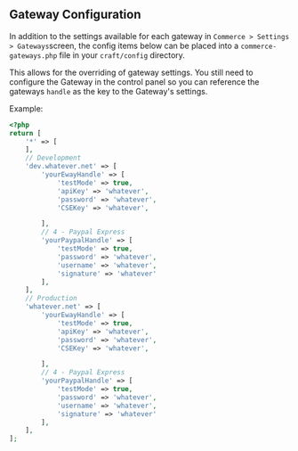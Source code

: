 
## Gateway Configuration

In addition to the settings available for each gateway in `Commerce > Settings > Gateways`screen, the config items below can be placed into a `commerce-gateways.php` file in your `craft/config` directory.


This allows for the overriding of gateway settings. You still need to configure the Gateway in the control panel so you can reference the gateways `handle` as the key to the Gateway's settings. 

Example:

```php
<?php
return [
    '*' => [
    ],
    // Development
    'dev.whatever.net' => [
        'yourEwayHandle' => [
            'testMode' => true,
            'apiKey' => 'whatever',
            'password' => 'whatever',
            'CSEKey' => 'whatever',

        ],
        // 4 - Paypal Express
        'yourPaypalHandle' => [
            'testMode' => true,
            'password' => 'whatever',
            'username' => 'whatever',
            'signature' => 'whatever'
        ],
    ],
    // Production
    'whatever.net' => [
        'yourEwayHandle' => [
            'testMode' => true,
            'apiKey' => 'whatever',
            'password' => 'whatever',
            'CSEKey' => 'whatever',

        ],
        // 4 - Paypal Express
        'yourPaypalHandle' => [
            'testMode' => true,
            'password' => 'whatever',
            'username' => 'whatever',
            'signature' => 'whatever'
        ],
    ],
];
```